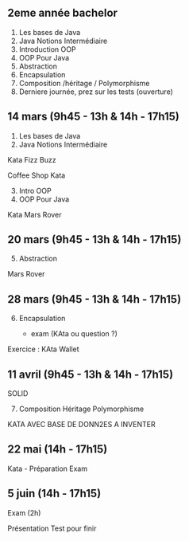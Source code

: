 

## 2eme année bachelor

1. Les bases de Java
2. Java Notions Intermédiaire
3. Introduction OOP
4. OOP Pour Java
5. Abstraction
6. Encapsulation
7. Composition /héritage / Polymorphisme
8. Derniere journée, prez sur les tests (ouverture)



## 14 mars (9h45 - 13h & 14h - 17h15)

1. Les bases de Java
2. Java Notions Intermédiaire

Kata Fizz Buzz

Coffee Shop Kata

3. Intro OOP
4. OOP Pour Java

Kata Mars Rover

## 20 mars (9h45 - 13h & 14h - 17h15)

5. Abstraction

Mars Rover

## 28 mars (9h45 - 13h & 14h - 17h15)

6. Encapsulation

   + exam (KAta ou question ?)

Exercice : KAta Wallet

## 11 avril (9h45 - 13h & 14h - 17h15)

SOLID

7. Composition Héritage Polymorphisme

KATA AVEC BASE DE DONN2ES A INVENTER

## 22 mai (14h - 17h15)

Kata - Préparation Exam

## 5 juin (14h - 17h15)

Exam (2h)

Présentation Test pour finir
